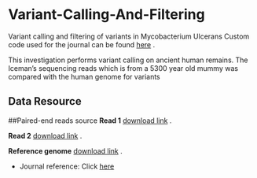 # Variant-Calling-And-Filtering
Variant calling and filtering of variants in Mycobacterium Ulcerans
Custom code used for the journal can be found [here](https://github.com/viskky/Variant-Calling) .

This investigation performs variant calling on ancient human remains. The Iceman’s sequencing reads which is from a 5300 year old mummy was compared with the human genome for variants

## Data Resource
##Paired-end reads source 
**Read 1** [download link](https://ftp-trace.ncbi.nih.gov/1000genomes/ftp/phase3/data/HG00096/sequence_read/SRR062634_1.filt.fastq.gz) .


**Read 2** [download link](https://ftp-trace.ncbi.nih.gov/1000genomes/ftp/phase3/data/HG00096/sequence_read/SRR062634_2.filt.fastq.gz) .


**Reference genome** [download link](https://hgdownload.soe.ucsc.edu/goldenPath/hg38/bigZips/hg38.fa.gz) .


* Journal reference: Click [here](https://journals.plos.org/plosone/article?id=10.1371/journal.pone.0099994)

